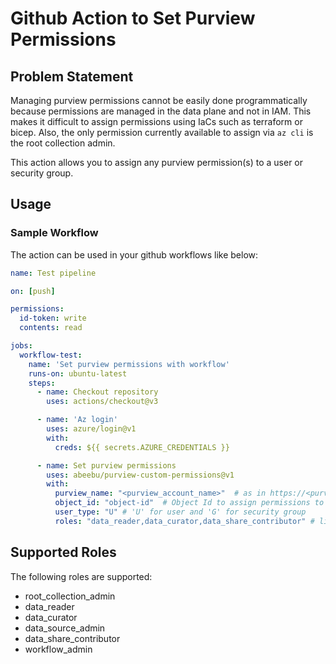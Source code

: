 # Github Action to Set Purview Permissions

## Problem Statement
Managing purview permissions cannot be easily done programmatically because permissions are managed in the data plane and not in IAM. This makes it difficult to assign permissions using IaCs such as terraform or bicep. Also, the only permission currently available to assign via `az cli` is the root collection admin. 

This action allows you to assign any purview permission(s) to a user or security group.

## Usage


### Sample Workflow
The action can be used in your github workflows like below:

```yaml
name: Test pipeline

on: [push]

permissions:
  id-token: write
  contents: read

jobs:   
  workflow-test:
    name: 'Set purview permissions with workflow'
    runs-on: ubuntu-latest
    steps:
      - name: Checkout repository
        uses: actions/checkout@v3

      - name: 'Az login'
        uses: azure/login@v1
        with:
          creds: ${{ secrets.AZURE_CREDENTIALS }}

      - name: Set purview permissions
        uses: abeebu/purview-custom-permissions@v1
        with:
          purview_name: "<purview_account_name>"  # as in https://<purview_account_name>.purview.azure.com  
          object_id: "object-id"  # Object Id to assign permissions to
          user_type: "U" # 'U' for user and 'G' for security group
          roles: "data_reader,data_curator,data_share_contributor" # list of roles to assign separated by comma
```

## Supported Roles
The following roles are supported:
 - root_collection_admin
 - data_reader
 - data_curator
 - data_source_admin
 - data_share_contributor
 - workflow_admin
